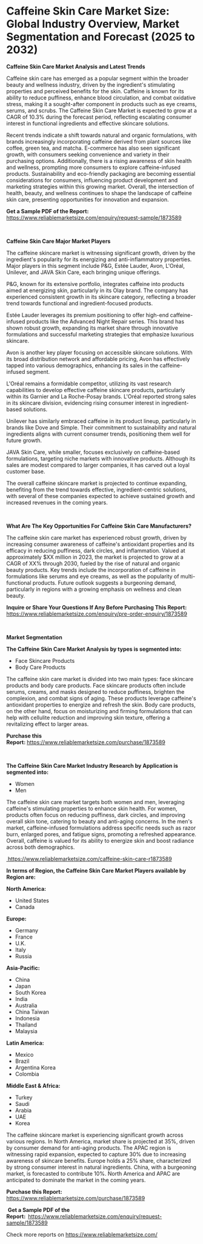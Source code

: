 <p><h1>Caffeine Skin Care Market Size: Global Industry Overview, Market Segmentation and Forecast (2025 to 2032)</h1></p><p><strong>Caffeine Skin Care Market Analysis and Latest Trends</strong></p>
<p><p>Caffeine skin care has emerged as a popular segment within the broader beauty and wellness industry, driven by the ingredient's stimulating properties and perceived benefits for the skin. Caffeine is known for its ability to reduce puffiness, enhance blood circulation, and combat oxidative stress, making it a sought-after component in products such as eye creams, serums, and scrubs. The Caffeine Skin Care Market is expected to grow at a CAGR of 10.3% during the forecast period, reflecting escalating consumer interest in functional ingredients and effective skincare solutions.</p><p>Recent trends indicate a shift towards natural and organic formulations, with brands increasingly incorporating caffeine derived from plant sources like coffee, green tea, and matcha. E-commerce has also seen significant growth, with consumers seeking convenience and variety in their purchasing options. Additionally, there is a rising awareness of skin health and wellness, prompting more consumers to explore caffeine-infused products. Sustainability and eco-friendly packaging are becoming essential considerations for consumers, influencing product development and marketing strategies within this growing market. Overall, the intersection of health, beauty, and wellness continues to shape the landscape of caffeine skin care, presenting opportunities for innovation and expansion.</p></p>
<p><strong>Get a Sample PDF of the Report:&nbsp;</strong> <a href="https://www.reliablemarketsize.com/enquiry/request-sample/1873589?utm_campaign=3226&utm_medium=2&utm_source=Github&utm_content=ia&utm_term=04042025&utm_id=caffeine-skin-care">https://www.reliablemarketsize.com/enquiry/request-sample/1873589</a></p>
<p>&nbsp;</p>
<p><strong>Caffeine Skin Care Major Market Players</strong></p>
<p><p>The caffeine skincare market is witnessing significant growth, driven by the ingredient's popularity for its energizing and anti-inflammatory properties. Major players in this segment include P&G, Estée Lauder, Avon, L'Oréal, Unilever, and JAVA Skin Care, each bringing unique offerings.</p><p>P&G, known for its extensive portfolio, integrates caffeine into products aimed at energizing skin, particularly in its Olay brand. The company has experienced consistent growth in its skincare category, reflecting a broader trend towards functional and ingredient-focused products.</p><p>Estée Lauder leverages its premium positioning to offer high-end caffeine-infused products like the Advanced Night Repair series. This brand has shown robust growth, expanding its market share through innovative formulations and successful marketing strategies that emphasize luxurious skincare.</p><p>Avon is another key player focusing on accessible skincare solutions. With its broad distribution network and affordable pricing, Avon has effectively tapped into various demographics, enhancing its sales in the caffeine-infused segment.</p><p>L'Oréal remains a formidable competitor, utilizing its vast research capabilities to develop effective caffeine skincare products, particularly within its Garnier and La Roche-Posay brands. L'Oréal reported strong sales in its skincare division, evidencing rising consumer interest in ingredient-based solutions.</p><p>Unilever has similarly embraced caffeine in its product lineup, particularly in brands like Dove and Simple. Their commitment to sustainability and natural ingredients aligns with current consumer trends, positioning them well for future growth.</p><p>JAVA Skin Care, while smaller, focuses exclusively on caffeine-based formulations, targeting niche markets with innovative products. Although its sales are modest compared to larger companies, it has carved out a loyal customer base.</p><p>The overall caffeine skincare market is projected to continue expanding, benefiting from the trend towards effective, ingredient-centric solutions, with several of these companies expected to achieve sustained growth and increased revenues in the coming years.</p></p>
<p>&nbsp;</p>
<p><strong>What Are The Key Opportunities For Caffeine Skin Care Manufacturers?</strong></p>
<p><p>The caffeine skin care market has experienced robust growth, driven by increasing consumer awareness of caffeine's antioxidant properties and its efficacy in reducing puffiness, dark circles, and inflammation. Valued at approximately $XX million in 2023, the market is projected to grow at a CAGR of XX% through 2030, fueled by the rise of natural and organic beauty products. Key trends include the incorporation of caffeine in formulations like serums and eye creams, as well as the popularity of multi-functional products. Future outlook suggests a burgeoning demand, particularly in regions with a growing emphasis on wellness and clean beauty.</p></p>
<p><strong>Inquire or Share Your Questions If Any Before Purchasing This Report:</strong> <a href="https://www.reliablemarketsize.com/enquiry/pre-order-enquiry/1873589?utm_campaign=3226&utm_medium=2&utm_source=Github&utm_content=ia&utm_term=04042025&utm_id=caffeine-skin-care">https://www.reliablemarketsize.com/enquiry/pre-order-enquiry/1873589</a></p>
<p>&nbsp;</p>
<p><strong>Market Segmentation</strong></p>
<p><strong>The Caffeine Skin Care Market Analysis by types is segmented into:</strong></p>
<p><ul><li>Face Skincare Products</li><li>Body Care Products</li></ul></p>
<p><p>The caffeine skin care market is divided into two main types: face skincare products and body care products. Face skincare products often include serums, creams, and masks designed to reduce puffiness, brighten the complexion, and combat signs of aging. These products leverage caffeine's antioxidant properties to energize and refresh the skin. Body care products, on the other hand, focus on moisturizing and firming formulations that can help with cellulite reduction and improving skin texture, offering a revitalizing effect to larger areas.</p></p>
<p><strong>Purchase this Report:&nbsp;</strong><a href="https://www.reliablemarketsize.com/purchase/1873589?utm_campaign=3226&utm_medium=2&utm_source=Github&utm_content=ia&utm_term=04042025&utm_id=caffeine-skin-care">https://www.reliablemarketsize.com/purchase/1873589</a></p>
<p>&nbsp;</p>
<p><strong>The Caffeine Skin Care Market Industry Research by Application is segmented into:</strong></p>
<p><ul><li>Women</li><li>Men</li></ul></p>
<p><p>The caffeine skin care market targets both women and men, leveraging caffeine's stimulating properties to enhance skin health. For women, products often focus on reducing puffiness, dark circles, and improving overall skin tone, catering to beauty and anti-aging concerns. In the men's market, caffeine-infused formulations address specific needs such as razor burn, enlarged pores, and fatigue signs, promoting a refreshed appearance. Overall, caffeine is valued for its ability to energize skin and boost radiance across both demographics.</p></p>
<p><a href="https://www.reliablemarketsize.com/caffeine-skin-care-r1873589?utm_campaign=3226&utm_medium=2&utm_source=Github&utm_content=ia&utm_term=04042025&utm_id=caffeine-skin-care">&nbsp;https://www.reliablemarketsize.com/caffeine-skin-care-r1873589</a></p>
<p><strong>In terms of Region, the Caffeine Skin Care Market Players available by Region are:</strong></p>
<p>
    <p> <strong> North America: </strong>
        <ul>
            <li>United States</li>
            <li>Canada</li>
        </ul>
        </p> 
    <p> <strong> Europe: </strong>
        <ul>
            <li>Germany</li>
            <li>France</li>
            <li>U.K.</li>
            <li>Italy</li>
            <li>Russia</li>
        </ul>
        </p> 
    <p> <strong> Asia-Pacific: </strong>
        <ul>
            <li>China</li>
            <li>Japan</li>
            <li>South Korea</li>
            <li>India</li>
            <li>Australia</li>
            <li>China Taiwan</li>
            <li>Indonesia</li>
            <li>Thailand</li>
            <li>Malaysia</li>
        </ul>
        </p> 
    <p> <strong> Latin America: </strong>
        <ul>
            <li>Mexico</li>
            <li>Brazil</li>
            <li>Argentina Korea</li>
            <li>Colombia</li>
        </ul>
        </p> 
    <p> <strong> Middle East & Africa: </strong>
        <ul>
            <li>Turkey</li>
            <li>Saudi</li>
            <li>Arabia</li>
            <li>UAE</li>
            <li>Korea</li>
        </ul>
    </p>
    </p>
<p><p>The caffeine skincare market is experiencing significant growth across various regions. In North America, market share is projected at 35%, driven by consumer demand for anti-aging products. The APAC region is witnessing rapid expansion, expected to capture 30% due to increasing awareness of skincare benefits. Europe holds a 25% share, characterized by strong consumer interest in natural ingredients. China, with a burgeoning market, is forecasted to contribute 10%. North America and APAC are anticipated to dominate the market in the coming years.</p></p>
<p><strong>Purchase this Report: </strong><a href="https://www.reliablemarketsize.com/purchase/1873589?utm_campaign=3226&utm_medium=2&utm_source=Github&utm_content=ia&utm_term=04042025&utm_id=caffeine-skin-care">https://www.reliablemarketsize.com/purchase/1873589</a></p>
<p>&nbsp;<strong>Get a Sample PDF of the Report:&nbsp;&nbsp;</strong><a href="https://www.reliablemarketsize.com/enquiry/request-sample/1873589?utm_campaign=3226&utm_medium=2&utm_source=Github&utm_content=ia&utm_term=04042025&utm_id=caffeine-skin-care">https://www.reliablemarketsize.com/enquiry/request-sample/1873589</a></p>
<p><strong></strong></p>
<p>Check more reports on <a href="https://www.reliablemarketsize.com/?utm_campaign=3226&utm_medium=2&utm_source=Github&utm_content=ia&utm_term=04042025&utm_id=caffeine-skin-care">https://www.reliablemarketsize.com/</a></p>